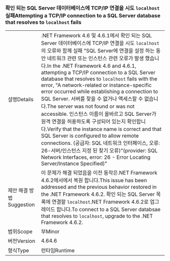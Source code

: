 ### <a name="attempting-a-tcpip-connection-to-a-sql-server-database-that-resolves-to-localhost-fails"></a><span data-ttu-id="876b0-101">확인 되는 SQL Server 데이터베이스에 TCP/IP 연결을 시도 `localhost` 실패</span><span class="sxs-lookup"><span data-stu-id="876b0-101">Attempting a TCP/IP connection to a SQL Server database that resolves to `localhost` fails</span></span>

|   |   |
|---|---|
|<span data-ttu-id="876b0-102">설명</span><span class="sxs-lookup"><span data-stu-id="876b0-102">Details</span></span>|<span data-ttu-id="876b0-103">.NET Framework 4.6 및 4.6.1에서 확인 되는 SQL Server 데이터베이스에 TCP/IP 연결을 시도 <code>localhost</code> 의 오류와 함께 실패 &quot;SQL Server에 연결을 설정 하는 동안 네트워크 관련 또는 인스턴스 관련 오류가 발생 했습니다.</span><span class="sxs-lookup"><span data-stu-id="876b0-103">In the .NET Framework 4.6 and 4.6.1, attempting a TCP/IP connection to a SQL Server database that resolves to <code>localhost</code> fails with the error, &quot;A network-related or instance-specific error occurred while establishing a connection to SQL Server.</span></span> <span data-ttu-id="876b0-104">서버를 찾을 수 없거나 액세스할 수 없습니다.</span><span class="sxs-lookup"><span data-stu-id="876b0-104">The server was not found or was not accessible.</span></span> <span data-ttu-id="876b0-105">인스턴스 이름이 올바르고 SQL Server가 원격 연결을 허용하도록 구성되어 있는지 확인합니다.</span><span class="sxs-lookup"><span data-stu-id="876b0-105">Verify that the instance name is correct and that SQL Server is configured to allow remote connections.</span></span> <span data-ttu-id="876b0-106">(공급자: SQL 네트워크 인터페이스, 오류: 26-서버/인스턴스 지정 된 찾기 오류)&quot;</span><span class="sxs-lookup"><span data-stu-id="876b0-106">(provider: SQL Network Interfaces, error: 26 - Error Locating Server/Instance Specified)&quot;</span></span>|
|<span data-ttu-id="876b0-107">제안 해결 방법</span><span class="sxs-lookup"><span data-stu-id="876b0-107">Suggestion</span></span>|<span data-ttu-id="876b0-108">이 문제가 해결 되었음을 이전 동작은.NET Framework 4.6.2에서에서 복원 합니다.</span><span class="sxs-lookup"><span data-stu-id="876b0-108">This issue has been addressed and the previous behavior restored in the .NET Framework 4.6.2.</span></span> <span data-ttu-id="876b0-109">확인 되는 SQL Server 목록에 연결할 <code>localhost</code>.NET Framework 4.6.2로 업그레이드 합니다.</span><span class="sxs-lookup"><span data-stu-id="876b0-109">To connect to a SQL Server databsae that resolves to <code>localhost</code>, upgrade to the .NET Framework 4.6.2.</span></span>|
|<span data-ttu-id="876b0-110">범위</span><span class="sxs-lookup"><span data-stu-id="876b0-110">Scope</span></span>|<span data-ttu-id="876b0-111">부</span><span class="sxs-lookup"><span data-stu-id="876b0-111">Minor</span></span>|
|<span data-ttu-id="876b0-112">버전</span><span class="sxs-lookup"><span data-stu-id="876b0-112">Version</span></span>|<span data-ttu-id="876b0-113">4.6</span><span class="sxs-lookup"><span data-stu-id="876b0-113">4.6</span></span>|
|<span data-ttu-id="876b0-114">형식</span><span class="sxs-lookup"><span data-stu-id="876b0-114">Type</span></span>|<span data-ttu-id="876b0-115">런타임</span><span class="sxs-lookup"><span data-stu-id="876b0-115">Runtime</span></span>|

